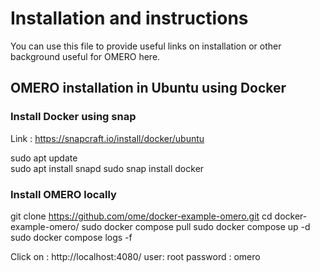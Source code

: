 # Installation and instructions

You can use this file to provide useful links on installation or other background useful for OMERO here.



## OMERO installation in Ubuntu using Docker


### Install Docker using snap 

Link : https://snapcraft.io/install/docker/ubuntu  <br />

sudo apt update <br />
sudo apt install snapd
sudo snap install docker


### Install OMERO locally


git clone https://github.com/ome/docker-example-omero.git
cd docker-example-omero/
sudo docker compose pull
sudo docker compose up -d
sudo docker compose logs -f


Click on : http://localhost:4080/
user: root
password : omero

